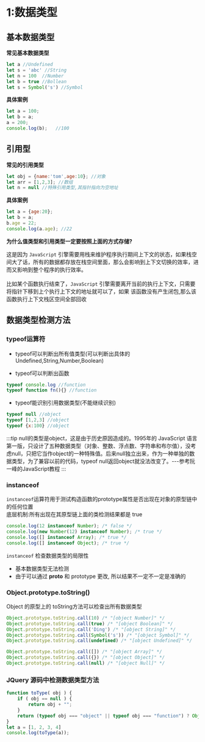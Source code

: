 # 1:数据类型
## 基本数据类型
**常见基本数据类型**<br>
``` javascript
let a //Undefined
let s = 'abc' //String
let n = 100  //Number
let b = true //Bollean
let s = Symbol('s') //Symbol
```

**具体案例**
``` javascript
let a = 100;
let b = a;
a = 200;
console.log(b);   //100  
```

## 引用型
**常见的引用类型**
``` javascript
let obj = {name:'tom',age:10}; //对象
let arr = [1,2,3]; //数组
let n = null //特殊引用类型,其指针指向为空地址
```

**具体案例**
``` javascript
let a = {age:20};
let b = a;
b.age = 22;
console.log(a.age); //22     
```

**为什么值类型和引用类型一定要按照上面的方式存储?**

这是因为 `JavaScript` 引擎需要用栈来维护程序执行期间上下文的状态，如果栈空间大了话，所有的数据都存放在栈空间里面，那么会影响到上下文切换的效率，进而又影响到整个程序的执行效率。<br/><br/>
比如某个函数执行结束了，`JavaScript` 引擎需要离开当前的执行上下文，只需要将指针下移到上个执行上下文的地址就可以了，如果
该函数没有产生闭包,那么该函数执行上下文栈区空间全部回收


## 数据类型检测方法
### typeof运算符
- typeof可以判断出所有值类型(可以判断出具体的Undefined,String,Number,Boolean)

- typeof可以判断出函数

``` javascript
typeof console.log //function
typeof function fn(){} //function
```

- typeof能识别引用数据类型(不能继续识别)

``` javascript
typeof null //object
typeof [1,2,3] //object
typeof {x:100} //object
```
:::tip
null的类型是object，这是由于历史原因造成的。1995年的 JavaScript 语言第一版，只设计了五种数据类型（对象、整数、浮点数、字符串和布尔值），没考虑null，只把它当作object的一种特殊值。后来null独立出来，作为一种单独的数据类型，为了兼容以前的代码，typeof null返回object就没法改变了。---参考阮一峰的JavaScript教程
:::

### instanceof
`instanceof`运算符用于测试构造函数的prototype属性是否出现在对象的原型链中的任何位置<br/>
底层机制:所有出现在其原型链上面的类检测结果都是 true
```js
console.log(12 instanceof Number); /* false */
console.log(new Number(12) instanceof Number); /* true */
console.log([] instanceof Array); /* true */
console.log([] instanceof Object); /* true */
```
`instanceof` 检查数据类型的局限性<br/>
- 基本数据类型无法检测<br/>
- 由于可以通过 __proto__ 和 prototype 更改, 所以结果不一定不一定是准确的

### Object.prototype.toString()
Object 的原型上的 toString方法可以检查出所有数据类型
```js
Object.prototype.toString.call(10) /* "[object Number]" */
Object.prototype.toString.call(true) /* "[object Boolean]" */
Object.prototype.toString.call('Ding') /* "[object String]" */
Object.prototype.toString.call(Symbol('s')) /* "[object Symbol]" */
Object.prototype.toString.call(undefined) /* "[object Undefined]" */

Object.prototype.toString.call([]) /* "[object Array]" */
Object.prototype.toString.call({}) /* "[object Object]" */
Object.prototype.toString.call(null) /* "[object Null]" */
```
### JQuery 源码中检测数据类型方法
```js
function toType( obj ) {
    if ( obj == null ) {
        return obj + "";
    }
    return (typeof obj === "object" || typeof obj === "function") ? Object.prototype.toString.call(obj) : typeof obj;
}
let a = [1, 2, 3, 4]
console.log(toType(a));
```








